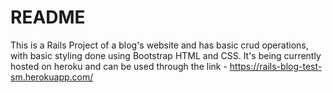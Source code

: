 # README

This is a Rails Project of a blog's website and has basic crud operations, with basic styling done using Bootstrap HTML and CSS.
It's being currently hosted on heroku and can be used through the link - 
https://rails-blog-test-sm.herokuapp.com/
